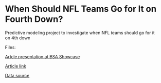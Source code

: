 # When Should NFL Teams Go for It on Fourth Down?
Predictive modeling project to investigate when NFL teams should go for it on 4th down

Files:

[Artcle presentation at BSA Showcase](https://github.com/TomSeifert44/fourthdownanalysis/files/15242356/DJPresentationW23.pptx)

[Article link](https://www.bruinsportsanalytics.com/post/4th-down-model)

[Data source](https://www.nflfastr.com/)
